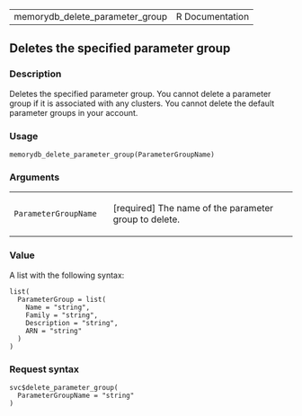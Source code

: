 <table style="width: 100%;">
<tbody>
<tr class="odd">
<td>memorydb_delete_parameter_group</td>
<td style="text-align: right;">R Documentation</td>
</tr>
</tbody>
</table>

## Deletes the specified parameter group

### Description

Deletes the specified parameter group. You cannot delete a parameter
group if it is associated with any clusters. You cannot delete the
default parameter groups in your account.

### Usage

    memorydb_delete_parameter_group(ParameterGroupName)

### Arguments

<table>
<colgroup>
<col style="width: 35%" />
<col style="width: 65%" />
</colgroup>
<tbody>
<tr class="odd">
<td><code
id="memorydb_delete_parameter_group_:_ParameterGroupName">ParameterGroupName</code></td>
<td><p>[required] The name of the parameter group to delete.</p></td>
</tr>
</tbody>
</table>

### Value

A list with the following syntax:

    list(
      ParameterGroup = list(
        Name = "string",
        Family = "string",
        Description = "string",
        ARN = "string"
      )
    )

### Request syntax

    svc$delete_parameter_group(
      ParameterGroupName = "string"
    )
